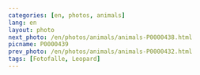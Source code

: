 ```yaml
---
categories: [en, photos, animals]
lang: en
layout: photo
next_photo: /en/photos/animals/animals-P0000438.html
picname: P0000439
prev_photo: /en/photos/animals/animals-P0000432.html
tags: [Fotofalle, Leopard]
---
```

